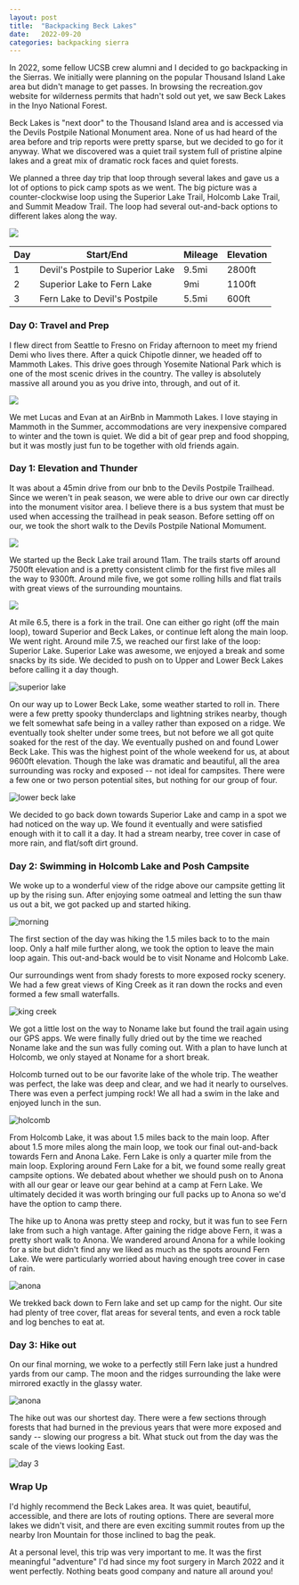 ```yaml
---
layout: post
title:  "Backpacking Beck Lakes"
date:   2022-09-20
categories: backpacking sierra
---
```


In 2022, some fellow UCSB crew alumni and I decided to go backpacking in the Sierras.
We initially were planning on the popular Thousand Island Lake area but didn't manage to get passes.
In browsing the recreation.gov website for wilderness permits that hadn't sold out yet, we saw Beck Lakes in the Inyo National Forest.

Beck Lakes is "next door" to the Thousand Island area and is accessed via the Devils Postpile National Monument area.
None of us had heard of the area before and trip reports were pretty sparse, but we decided to go for it anyway.
What we discovered was a quiet trail system full of pristine alpine lakes and a great mix of dramatic rock faces and quiet forests.

We planned a three day trip that loop through several lakes and gave us a lot of options to pick camp spots as we went.
The big picture was a counter-clockwise loop using the Superior Lake Trail, Holcomb Lake Trail, and Summit Meadow Trail.
The loop had several out-and-back options to different lakes along the way.

![](/images/beck-lakes/beck-full-map.png)


| Day | Start/End                         | Mileage | Elevation |
|-----|-----------------------------------|---------|-----------|
| 1   | Devil's Postpile to Superior Lake | 9.5mi   | 2800ft    |
| 2   | Superior Lake to Fern Lake        | 9mi     | 1100ft    |
| 3   | Fern Lake to Devil's Postpile     | 5.5mi   | 600ft     |

### Day 0: Travel and Prep
I flew direct from Seattle to Fresno on Friday afternoon to meet my friend Demi who lives there.
After a quick Chipotle dinner, we headed off to Mammoth Lakes.
This drive goes through Yosemite National Park which is one of the most scenic drives in the country.
The valley is absolutely massive all around you as you drive into, through, and out of it.

![](/images/beck-lakes/beck-el-cap.jpg)

We met Lucas and Evan at an AirBnb in Mammoth Lakes.
I love staying in Mammoth in the Summer, accommodations are very inexpensive compared to winter and the town is quiet.
We did a bit of gear prep and food shopping, but it was mostly just fun to be together with old friends again.

### Day 1: Elevation and Thunder
It was about a 45min drive from our bnb to the Devils Postpile Trailhead.
Since we weren't in peak season, we were able to drive our own car directly into the monument visitor area.
I believe there is a bus system that must be used when accessing the trailhead in peak season.
Before setting off on our, we took the short walk to the Devils Postpile National Momument.

![](/images/beck-lakes/beck-postpile.jpg)

We started up the Beck Lake trail around 11am.
The trails starts off around 7500ft elevation and is a pretty consistent climb for the first five miles all the way to 9300ft.
Around mile five, we got some rolling hills and flat trails with great views of the surrounding mountains.

![](/images/beck-lakes/beck-day1-pano.jpg)

At mile 6.5, there is a fork in the trail.
One can either go right (off the main loop), toward Superior and Beck Lakes, or continue left along the main loop.
We went right.
Around mile 7.5, we reached our first lake of the loop: Superior Lake.
Superior Lake was awesome, we enjoyed a break and some snacks by its side.
We decided to push on to Upper and Lower Beck Lakes before calling it a day though.

![superior lake](/images/beck-lakes/beck-day1-superior.jpg)

On our way up to Lower Beck Lake, some weather started to roll in.
There were a few pretty spooky thunderclaps and lightning strikes nearby, though we felt somewhat safe being in a valley rather than exposed on a ridge.
We eventually took shelter under some trees, but not before we all got quite soaked for the rest of the day.
We eventually pushed on and found Lower Beck Lake.
This was the highest point of the whole weekend for us, at about 9600ft elevation.
Though the lake was dramatic and beautiful, all the area surrounding was rocky and exposed -- not ideal for campsites.
There were a few one or two person potential sites, but nothing for our group of four.

![lower beck lake](/images/beck-lakes/beck-day1-lower-beck.jpg)

We decided to go back down towards Superior Lake and camp in a spot we had noticed on the way up.
We found it eventually and were satisfied enough with it to call it a day.
It had a stream nearby, tree cover in case of more rain, and flat/soft dirt ground.

### Day 2: Swimming in Holcomb Lake and Posh Campsite
We woke up to a wonderful view of the ridge above our campsite getting lit up by the rising sun.
After enjoying some oatmeal and letting the sun thaw us out a bit, we got packed up and started hiking.

![morning](/images/beck-lakes/beck-day2-morning.jpg)

The first section of the day was hiking the 1.5 miles back to to the main loop.
Only a half mile further along, we took the option to leave the main loop again.
This out-and-back would be to visit Noname and Holcomb Lake.

Our surroundings went from shady forests to more exposed rocky scenery.
We had a few great views of King Creek as it ran down the rocks and even formed a few small waterfalls.

![king creek](/images/beck-lakes/beck-day2-king-creek.jpg)

We got a little lost on the way to Noname lake but found the trail again using our GPS apps.
We were finally fully dried out by the time we reached Noname lake and the sun was fully coming out.
With a plan to have lunch at Holcomb, we only stayed at Noname for a short break.

Holcomb turned out to be our favorite lake of the whole trip.
The weather was perfect, the lake was deep and clear, and we had it nearly to ourselves.
There was even a perfect jumping rock!
We all had a swim in the lake and enjoyed lunch in the sun.

![holcomb](/images/beck-lakes/beck-day2-holcomb.jpg)

From Holcomb Lake, it was about 1.5 miles back to the main loop.
After about 1.5 more miles along the main loop, we took our final out-and-back towards Fern and Anona Lake.
Fern Lake is only a quarter mile from the main loop.
Exploring around Fern Lake for a bit, we found some really great campsite options.
We debated about whether we should push on to Anona with all our gear or leave our gear behind at a camp at Fern Lake.
We ultimately decided it was worth bringing our full packs up to Anona so we'd have the option to camp there.

The hike up to Anona was pretty steep and rocky, but it was fun to see Fern lake from such a high vantage.
After gaining the ridge above Fern, it was a pretty short walk to Anona.
We wandered around Anona for a while looking for a site but didn't find any we liked as much as the spots around Fern Lake.
We were particularly worried about having enough tree cover in case of rain.

![anona](/images/beck-lakes/beck-day2-anona.jpg)

We trekked back down to Fern lake and set up camp for the night.
Our site had plenty of tree cover, flat areas for several tents, and even a rock table and log benches to eat at.


### Day 3: Hike out
On our final morning, we woke to a perfectly still Fern lake just a hundred yards from our camp.
The moon and the ridges surrounding the lake were mirrored exactly in the glassy water.

![anona](/images/beck-lakes/beck-day3-fern.jpg)

The hike out was our shortest day.
There were a few sections through forests that had burned in the previous years that were more exposed and sandy -- slowing our progress a bit.
What stuck out from the day was the scale of the views looking East.

![day 3](/images/beck-lakes/beck-day3.JPG)

### Wrap Up
I'd highly recommend the Beck Lakes area.
It was quiet, beautiful, accessible, and there are lots of routing options.
There are several more lakes we didn't visit, and there are even exciting summit routes from up the nearby Iron Mountain for those inclined to bag the peak.

At a personal level, this trip was very important to me.
It was the first meaningful "adventure" I'd had since my foot surgery in March 2022 and it went perfectly.
Nothing beats good company and nature all around you!

